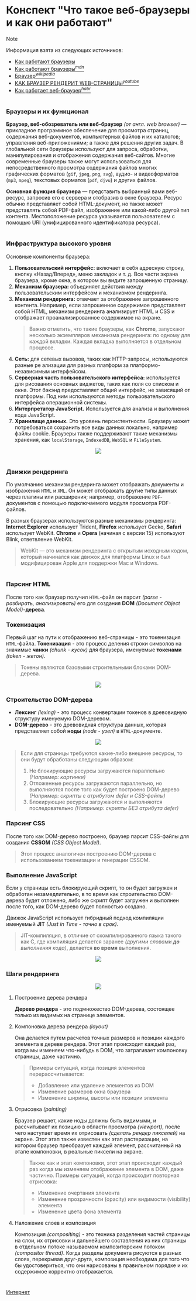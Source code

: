 # Конспект "Что такое веб-браузеры и как они работают"

> [!NOTE]
> Информация взята из следующих источников: 
> - [Как работают браузеры](https://web.dev/articles/howbrowserswork?hl=ru)
> - [Как работают браузеры<sup>*mdn*</sup>](https://developer.mozilla.org/ru/docs/Web/Performance/How_browsers_work)
> - [Браузер<sup>*wikipedia*</sup>](https://ru.wikipedia.org/wiki/%D0%91%D1%80%D0%B0%D1%83%D0%B7%D0%B5%D1%80)
> - [КАК БРАУЗЕР РЕНДЕРИТ WEB-СТРАНИЦЫ<sup>*youtube*</sup>](https://www.youtube.com/watch?v=Qz8RfiTum24&ab_channel=Koakoalla)
> - [Как работает веб-браузер<sup>*habr*</sup>](https://habr.com/ru/articles/726292/)

#
### Браузеры и их функционал
**Браузер, веб-обозреватель или веб-браузер** *(от англ. web browser)* — прикладное программное обеспечение для просмотра страниц, содержания веб-документов, компьютерных файлов и их каталогов; управления веб-приложениями; а также для решения других задач. В глобальной сети браузеры используют для запроса, обработки, манипулирования и отображения содержания веб-сайтов. Многие современные браузеры также могут использоваться для непосредственного просмотра содержания файлов многих графических форматов (`gif`, `jpeg`, `png`, `svg`), аудио- и видеоформатов (`mp3`, `mpeg`), текстовых форматов (`pdf`, `djvu`) и других файлов.

**Основная функция браузера** — представить выбранный вами веб-ресурс, запросив его с сервера и отобразив в окне браузера. Ресурс обычно представляет собой HTML-документ, но также может представлять собой PDF-файл, изображение или какой-либо другой тип контента. Местоположение ресурса указывается пользователем с помощью URI (унифицированного идентификатора ресурса).

#
### Инфраструктура высокого уровня
Основные компоненты браузера:
1. **Пользовательский интерфейс:** включает в себя адресную строку, кнопку «Назад/Вперед», меню закладок и т. д. Все части экрана браузера, кроме окна, в котором вы видите запрошенную страницу.
2. **Механизм браузера:** объединяет действия между пользовательским интерфейсом и механизмом рендеринга.
3. **Механизм рендеринга:** отвечает за отображение запрошенного контента. Например, если запрошенное содержимое представляет собой HTML, механизм рендеринга анализирует HTML и CSS и отображает проанализированное содержимое на экране.
   > Важно отметить, что такие браузеры, как **Chrome**, запускают несколько экземпляров механизма рендеринга: по одному для каждой вкладки. Каждая вкладка выполняется в отдельном процессе.
4. **Сеть:** для сетевых вызовов, таких как HTTP-запросы, используются разные ре ализации для разных платформ за платформо-независимым интерфейсом.
5. **Серверная часть пользовательского интерфейса:** используется для рисования основных виджетов, таких как поля со списком и окна. Этот бэкэнд предоставляет общий интерфейс, не зависящий от платформы. Под ним используются методы пользовательского интерфейса операционной системы.
6. **Интерпретатор JavaScript.** Используется для анализа и выполнения кода JavaScript.
7. **Хранилище данных.** Это уровень персистентности. Браузеру может потребоваться сохранить все виды данных локально, например файлы cookie. Браузеры также поддерживают такие механизмы хранения, как `localStorage`, `IndexedDB`, `WebSQL` и `FileSystem`.

<p align="center"><img src="./images/browser-components.png"/></p>

#
### Движки рендеринга
По умолчанию механизм рендеринга может отображать документы и изображения `HTML` и `XML`. Он может отображать другие типы данных через плагины или расширения; например, отображение `PDF`-документов с помощью подключаемого модуля просмотра PDF-файлов.

В разных браузерах используются разные механизмы рендеринга: **Internet Explorer** использует Trident, **Firefox** использует Gecko, **Safari** использует WebKit. **Chrome** и **Opera** (начиная с версии 15) используют Blink, ответвление WebKit.
> WebKit — это механизм рендеринга с открытым исходным кодом, который начинался как движок для платформы Linux и был модифицирован Apple для поддержки Mac и Windows.

#
### Парсинг HTML
После того как браузер получил `HTML`-файл он парсит *(parse - разбирать, анализировать)* его для создания **DOM** *(Document Object Model)*-**дерева**.

### Токенизация
Первый шаг на пути к отображению веб-страницы - это токенизация `HTML`-файла. **Токенизация** - это процесс деления строки символов на значимые **чанки** *(chunk - кусок)* для браузера, именуемые **токенами** *(token - жетон)*.
> Токены являются базовыми строительными блоками DOM-дерева.
<p align="center"><img src = "./images/HTML-parser.png"/></p>

### Строительство DOM-дерева
- **Лексинг** *(lexing)* - это процесс конвертации токенов в древовидную структуру именуемую DOM-деревом.
- **DOM-дерево** - это древовидная структура данных, которая представляет собой **ноды** *(node - узел)* в `HTML`-документе.
<p align="center"><img src = "./images/DOM-tree.png"/></p>

> Если для страницы требуются какие-либо внешние ресурсы, то они будут обработаны следующим образом:
> 1. Не блокирующие ресурсы загружаются параллельно *(Например: картинки)*
> 1. Отложенные ресурсы загружаются параллельно, но выполняются после того как будет построено DOM-дерево *(Например: скрипты с атрибутом defer и CSS-файлы)*
> 1. Блокирующие ресурсы загружаются и выполняются последовательно *(Например: скрипты БЕЗ атрибута defer)*

### Парсинг CSS
После того как DOM-дерево построено, браузер парсит CSS-файлы для создания **CSSOM** *(CSS Object Model)*.
> Этот процесс аналогичен построению DOM-дерева с использованием токенизации и генерации CSSOM.

### Выполнение JavaScript
Если у страницы есть блокирующий скрипт, то он будет загружен и обработан незамедлительно, в то время как строительство DOM-дерева будет отложено, либо же скрипт будет загружен и выполнен после того, как DOM-дерево будет полностью создано.

Движок JavaScript использует гибридный подход компиляции именуемый **JIT** *(Just in Time - точно в срок)*.
> JIT-компиляция, в отличие от скомпилированного языка такого как C, где компиляция делается заранее *(другими словами **до** выполнения кода)*, делается **во время** выполнения.
<p align="center"><img src = "./images/JIT-compilation.png"/></p>

### Шаги рендеринга
<p align="center"><img src = "./images/rendering-path.png"/></p>

1. Построение дерева рендера
   
   **Дерево рендера** - это подмножество DOM-дерева, состоящее только из видимых на странице элементов.
2. Компоновка дерева рендера *(layout)*
   
   Она делается путем расчетов точных размеров и позиции каждого элемента в дереве рендера. Этот этап происходит каждый раз, когда мы изменяем что-нибудь в DOM, что затрагивает компоновку страницы, даже частично.
   
   > Примеры ситуаций, когда позиция элементов перерассчитывается:
   > - Добавление или удаление элементов из DOM
   > - Изменение размеров окна браузера
   > - Изменение ширины, высоты или позиции элемента
3. Отрисовка *(painting)*
   
   Браузер решает, какие ноды должны быть видимыми, и рассчитывает их позицию в области просмотра *(viewport)*, после чего наступает время их отрисовать *(сделать рендер пикселей)* на экране. Этот этап также известен как этап растеризации, на котором браузер преобразует каждый элемент, рассчитанный на этапе компоновки, в реальные пиксели на экране. 
   
   > Также как и этап компоновки, этот этап происходит каждый раз когда мы изменяем отображение элемента в DOM, даже частично.
   > Примеры ситуаций, когда происходит повторная отрисовка:
   > - Изменение очертания элемента
   > - Изменение прозрачности (opacity) или видимости (visibility) элемента
   > - Изменение цвета фона элемента
4. Наложение слоев и композиция
   
   Композиция *(compositing)* - это техника разделения частей страницы на слои, их отрисовки и дальнейшего составления из них страницы в отдельном потоке называемом композиторским потоком *(compositor thread)*. Когда разделы документа рисуются в разных слоях, перекрывая друг-друга, композиция необходима для того что бы удостовериться, что они нарисованы в правильном порядке и их содержимое корректно отображается.

#

[Интернет](../README.md)